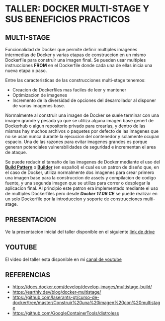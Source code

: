 # TALLER: DOCKER MULTI-STAGE Y SUS BENEFICIOS PRACTICOS

## MULTI-STAGE

Funcionalidad de Docker que permite definir multiples imagenes intermedias de Docker y varias etapas de construccion en un mismo Dockerfile para construir una imagen final. Se pueden usar multiples instrucciones **FROM** en el Dockerfile donde cada una de ellas inicia una nueva etapa o paso.

Entre las caracteristicas de las construcciones multi-stage tenemos:
- Creacion de Dockerfiles mas faciles de leer y mantener
- Optimizacion de imagenes
- Incremento de la diversidad de opciones del desarrollador al disponer de varias imagenes base.

Normalmente al construir una imagen de Docker se suele terminar con una imagen grande y pesada ya que se utiliza alguna imagen base generl de Dockerhub o algun repositorio privado para crearlas, y dentro de las mismas hay muchos archivos o paquetes por defecto de las imagenes que no se usan nunca durante la ejecucion del contenedor y solamente ocupan espacio. Una de las razones para evitar imagenes grandes es porque generan potenciales vulnerabilidades de seguridad e incrementan el area de ataque.

Se puede reducir el tamaño de las imagenes de Docker mediante el uso del [**Build Pattern**](https://en.wikipedia.org/wiki/Builder_pattern) o [**Builder**](https://www.ionos.es/digitalguide/paginas-web/desarrollo-web/patron-de-diseno-builder/) (en español) el cual es un patron de diseño que, en el caso de Docker, utiliza normalmente dos imagenes para crear primero una imagen base para la construccion de assets y compilacion de codigo fuente, y una segunda imagen que se utiliza para correr o desplegar la aplicacion final. Al principio este patron era implementado mediante el uso de multiples Dockerfiles pero desde ***Docker 17.06 CE*** se puede realizar en un solo Dockerfile por la introduccion y soporte de construcciones multi-stage.

## PRESENTACION

Ve la presentacion inicial del taller disponible en el siguiente [link de drive](https://docs.google.com/presentation/d/1JEaLs0aZjYXpom8GkpGWsG7uC_78S-VgRB1BSxq_dS8/edit?usp=sharing)

## YOUTUBE

El video del taller esta disponible en mi [canal de youtube](https://youtu.be/HzSacm5C_JY)

## REFERENCIAS
- https://docs.docker.com/develop/develop-images/multistage-build/
- https://earthly.dev/blog/docker-multistage/
- https://github.com/laserants-gt/curso-de-docker/tree/master/Construir%20una%20imagen%20con%20multistage
- https://github.com/GoogleContainerTools/distroless
